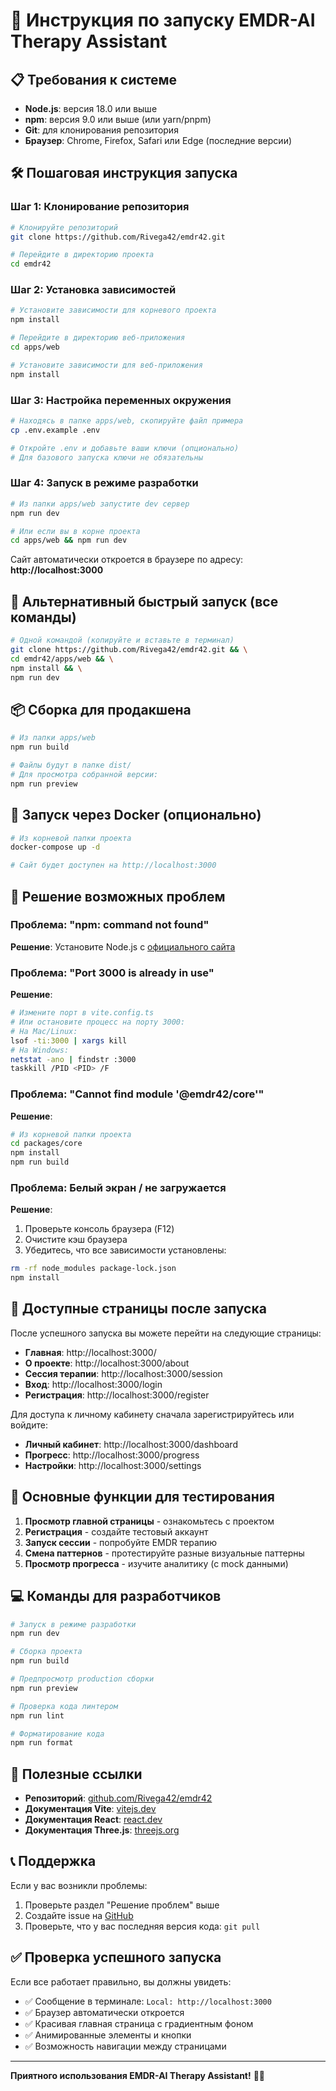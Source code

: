 # 🚀 Инструкция по запуску EMDR-AI Therapy Assistant

## 📋 Требования к системе

- **Node.js**: версия 18.0 или выше
- **npm**: версия 9.0 или выше (или yarn/pnpm)
- **Git**: для клонирования репозитория
- **Браузер**: Chrome, Firefox, Safari или Edge (последние версии)

## 🛠️ Пошаговая инструкция запуска

### Шаг 1: Клонирование репозитория

```bash
# Клонируйте репозиторий
git clone https://github.com/Rivega42/emdr42.git

# Перейдите в директорию проекта
cd emdr42
```

### Шаг 2: Установка зависимостей

```bash
# Установите зависимости для корневого проекта
npm install

# Перейдите в директорию веб-приложения
cd apps/web

# Установите зависимости для веб-приложения
npm install
```

### Шаг 3: Настройка переменных окружения

```bash
# Находясь в папке apps/web, скопируйте файл примера
cp .env.example .env

# Откройте .env и добавьте ваши ключи (опционально)
# Для базового запуска ключи не обязательны
```

### Шаг 4: Запуск в режиме разработки

```bash
# Из папки apps/web запустите dev сервер
npm run dev

# Или если вы в корне проекта
cd apps/web && npm run dev
```

Сайт автоматически откроется в браузере по адресу: **http://localhost:3000**

## 🎯 Альтернативный быстрый запуск (все команды)

```bash
# Одной командой (копируйте и вставьте в терминал)
git clone https://github.com/Rivega42/emdr42.git && \
cd emdr42/apps/web && \
npm install && \
npm run dev
```

## 📦 Сборка для продакшена

```bash
# Из папки apps/web
npm run build

# Файлы будут в папке dist/
# Для просмотра собранной версии:
npm run preview
```

## 🐳 Запуск через Docker (опционально)

```bash
# Из корневой папки проекта
docker-compose up -d

# Сайт будет доступен на http://localhost:3000
```

## 🔧 Решение возможных проблем

### Проблема: "npm: command not found"
**Решение**: Установите Node.js с [официального сайта](https://nodejs.org/)

### Проблема: "Port 3000 is already in use"
**Решение**: 
```bash
# Измените порт в vite.config.ts
# Или остановите процесс на порту 3000:
# На Mac/Linux:
lsof -ti:3000 | xargs kill
# На Windows:
netstat -ano | findstr :3000
taskkill /PID <PID> /F
```

### Проблема: "Cannot find module '@emdr42/core'"
**Решение**:
```bash
# Из корневой папки проекта
cd packages/core
npm install
npm run build
```

### Проблема: Белый экран / не загружается
**Решение**:
1. Проверьте консоль браузера (F12)
2. Очистите кэш браузера
3. Убедитесь, что все зависимости установлены:
```bash
rm -rf node_modules package-lock.json
npm install
```

## 📱 Доступные страницы после запуска

После успешного запуска вы можете перейти на следующие страницы:

- **Главная**: http://localhost:3000/
- **О проекте**: http://localhost:3000/about
- **Сессия терапии**: http://localhost:3000/session
- **Вход**: http://localhost:3000/login
- **Регистрация**: http://localhost:3000/register

Для доступа к личному кабинету сначала зарегистрируйтесь или войдите:
- **Личный кабинет**: http://localhost:3000/dashboard
- **Прогресс**: http://localhost:3000/progress
- **Настройки**: http://localhost:3000/settings

## 🎨 Основные функции для тестирования

1. **Просмотр главной страницы** - ознакомьтесь с проектом
2. **Регистрация** - создайте тестовый аккаунт
3. **Запуск сессии** - попробуйте EMDR терапию
4. **Смена паттернов** - протестируйте разные визуальные паттерны
5. **Просмотр прогресса** - изучите аналитику (с mock данными)

## 💻 Команды для разработчиков

```bash
# Запуск в режиме разработки
npm run dev

# Сборка проекта
npm run build

# Предпросмотр production сборки
npm run preview

# Проверка кода линтером
npm run lint

# Форматирование кода
npm run format
```

## 🔗 Полезные ссылки

- **Репозиторий**: [github.com/Rivega42/emdr42](https://github.com/Rivega42/emdr42)
- **Документация Vite**: [vitejs.dev](https://vitejs.dev/)
- **Документация React**: [react.dev](https://react.dev/)
- **Документация Three.js**: [threejs.org](https://threejs.org/)

## 📞 Поддержка

Если у вас возникли проблемы:
1. Проверьте раздел "Решение проблем" выше
2. Создайте issue на [GitHub](https://github.com/Rivega42/emdr42/issues)
3. Проверьте, что у вас последняя версия кода: `git pull`

## ✅ Проверка успешного запуска

Если все работает правильно, вы должны увидеть:
- ✅ Сообщение в терминале: `Local: http://localhost:3000`
- ✅ Браузер автоматически откроется
- ✅ Красивая главная страница с градиентным фоном
- ✅ Анимированные элементы и кнопки
- ✅ Возможность навигации между страницами

---

**Приятного использования EMDR-AI Therapy Assistant!** 🧠✨